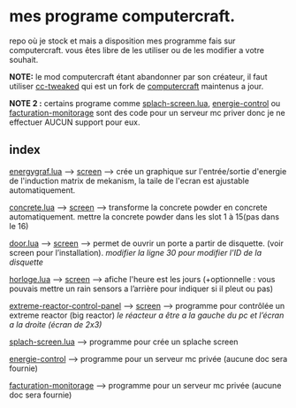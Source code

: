 
# mes programe computercraft.

repo où je stock et mais a disposition mes programme fais sur computercraft.
vous êtes libre de les utiliser ou de les modifier a votre souhait.

**NOTE:**
le mod computercraft étant abandonner par son créateur,
il faut utiliser [cc-tweaked](https://github.com/SquidDev-CC/CC-Tweaked) qui est un fork de [computercraft](https://github.com/dan200/ComputerCraft) maintenus a jour.

**NOTE 2 :**
certains programe comme [splach-screen.lua](https://github.com/louino2478/computercraft-programe/blob/master/computercraft/splach-screen.lua "splach-screen.lua"), [energie-control](https://github.com/louino2478/computercraft-programe/tree/master/computercraft/energie-control "energie-control") ou
[facturation-monitorage](https://github.com/louino2478/computercraft-programe/tree/master/computercraft/facturation-monitorage "facturation-monitorage") sont des code pour un serveur mc priver donc je ne effectuer AUCUN support pour eux.

## index
[energygraf.lua](https://github.com/louino2478/computercraft-programe/blob/master/computercraft/energygraf.lua "energygraf.lua") --> [screen](https://i.imgur.com/xsp4kDS.png) --> crée un graphique sur l'entrée/sortie d'energie de l'induction matrix de mekanism, la taile de l'ecran est ajustable automatiquement.

[concrete.lua](https://github.com/louino2478/computercraft-programe/blob/master/computercraft/concrete.lua "concrete.lua") --> [screen](https://i.imgur.com/QceCQ7e.png) --> transforme la concrete powder en concrete automatiquement. mettre la concrete powder dans les slot 1 à 15(pas dans le 16)

[door.lua](https://github.com/louino2478/computercraft-programe/blob/master/computercraft/door.lua "door.lua") --> [screen](https://i.imgur.com/RAdFh9w.png) --> permet de ouvrir un porte a partir de disquette. (voir screen pour l’installation).
*modifier la ligne 30 pour modifier l'ID de la disquette*

[horloge.lua](https://github.com/louino2478/computercraft-programe/blob/master/computercraft/horloge.lua "horloge.lua") --> [screen](https://i.imgur.com/YtreGwS.png) --> afiche l'heure est les jours (+optionnelle : vous pouvais mettre un rain sensors a l’arrière pour indiquer si il pleut ou pas)

[extreme-reactor-control-panel](https://github.com/louino2478/computercraft-programe/tree/master/computercraft/extreme-reactor-control-panel "extreme-reactor-control-panel") --> [screen](https://i.imgur.com/kNglN1A.png) --> programme pour contrôlée un extreme reactor (big reactor)
*le réacteur a être a la gauche du pc et l’écran a la droite (écran de 2x3)*

[splach-screen.lua](https://github.com/louino2478/computercraft-programe/blob/master/computercraft/splach-screen.lua "splach-screen.lua") --> programme pour crée un splache screen

[energie-control](https://github.com/louino2478/computercraft-programe/tree/master/computercraft/energie-control "energie-control") --> programme pour un serveur mc privée (aucune doc sera fournie)

[facturation-monitorage](https://github.com/louino2478/computercraft-programe/tree/master/computercraft/facturation-monitorage "facturation-monitorage") --> programme pour un serveur mc privée (aucune doc sera fournie)
